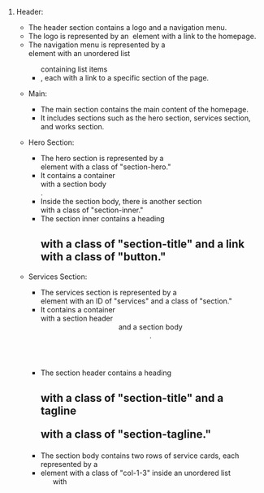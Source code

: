 1. Header:
   - The header section contains a logo and a navigation menu.
   - The logo is represented by an <img> element with a link to the homepage.
   - The navigation menu is represented by a <nav> element with an unordered list <ul> containing list items <li>, each with a link <a> to a specific section of the page.

2. Main:
   - The main section contains the main content of the homepage.
   - It includes sections such as the hero section, services section, and works section.

3. Hero Section:
   - The hero section is represented by a <section> element with a class of "section-hero."
   - It contains a container <div> with a section body <div>.
   - Inside the section body, there is another section <section> with a class of "section-inner."
   - The section inner contains a heading <h2> with a class of "section-title" and a link <a> with a class of "button."

4. Services Section:
   - The services section is represented by a <section> element with an ID of "services" and a class of "section."
   - It contains a container <div> with a section header <header> and a section body <div>.
   - The section header contains a heading <h2> with a class of "section-title" and a tagline <p> with a class of "section-tagline."
   - The section body contains two rows of service cards, each represented by a <li> element with a class of "col-1-3" inside an unordered list <ul> with
